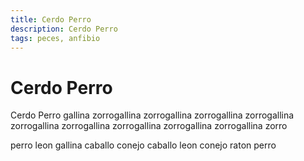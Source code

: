 ```yaml
---
title: Cerdo Perro
description: Cerdo Perro
tags: peces, anfibio
---
```


# Cerdo Perro

Cerdo Perro gallina zorrogallina zorrogallina zorrogallina zorrogallina zorrogallina zorrogallina zorrogallina zorrogallina zorrogallina zorro

perro leon gallina caballo conejo caballo leon conejo raton perro